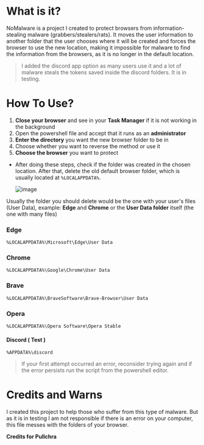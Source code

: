 # What is it?
NoMalware is a project I created to protect browsers from information-stealing malware (grabbers/stealers/rats). It moves the user information to another folder that the user chooses where it will be created and forces the browser to use the new location, making it impossible for malware to find the information from the browsers, as it is no longer in the default location.
> I added the discord app option as many users use it and a lot of malware steals the tokens saved inside the discord folders. It is in testing. 
# How To Use?
1. **Close your browser** and see in your __Task Manager__ if it is not working in the background
2. Open the powershell file and accept that it runs as an **administrator**
3. **Enter the directory** you want the new browser folder to be in
4. Choose whether you want to reverse the method or use it
5. __Choose the browser__ you want to protect
- After doing these steps, check if the folder was created in the chosen location. After that, delete the old default browser folder, which is usually located at ```%LOCALAPPDATA%```.
  
  ![image](https://github.com/user-attachments/assets/ffabc807-100f-4605-bfdb-02466c54163e)

Usually the folder you should delete would be the one with your user's files (User Data), example: **Edge** and **Chrome** or the **User Data folder** itself (the one with many files)
### Edge
```%LOCALAPPDATA%\Microsoft\Edge\User Data```
### Chrome
```%LOCALAPPDATA%\Google\Chrome\User Data```
### Brave
```%LOCALAPPDATA%\BraveSoftware\Brave-Browser\User Data```
### Opera
```%LOCALAPPDATA%\Opera Software\Opera Stable```
#### Discord ( Test )
```%APPDATA%\discord```
> If your first attempt occurred an error, reconsider trying again and if the error persists run the script from the powershell editor.
# Credits and Warns
I created this project to help those who suffer from this type of malware. But as it is in testing I am not responsible if there is an error on your computer, this file messes with the folders of your browser.

**Credits for Pullchra**
